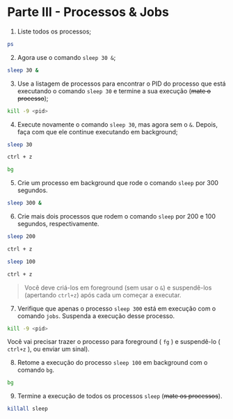 # Parte III - Processos & Jobs

1. Liste todos os processos;
```zsh
ps
```

2. Agora use o comando `sleep 30 &`;
```zsh
sleep 30 &
```

3. Use a listagem de processos para encontrar o PID do processo que está executando o comando `sleep 30` e termine a sua execução (~~mate o processo~~);
```zsh
kill -9 <pid>
```

4. Execute novamente o comando `sleep 30`, mas agora sem o `&`. Depois, faça com que ele continue executando em background;
```zsh
sleep 30

ctrl + z

bg
```

5. Crie um processo em background que rode o comando `sleep` por 300 segundos.
```zsh
sleep 300 &
```

6. Crie mais dois processos que rodem o comando `sleep` por 200 e 100 segundos, respectivamente.
```zsh
sleep 200

ctrl + z

sleep 100

ctrl + z
```

> Você deve criá-los em foreground (sem usar o `&`) e suspendê-los (apertando `ctrl+z`) após cada um começar a executar.

7. Verifique que apenas o processo `sleep 300` está em execução com o comando `jobs`. Suspenda a execução desse processo.
```zsh
kill -9 <pid>
```

Você vai precisar trazer o processo para foreground ( `fg` ) e suspendê-lo ( `ctrl+z` ), ou enviar um sinal).

8. Retome a execução do processo `sleep 100` em background com o comando `bg`.
```zsh
bg
```

9. Termine a execução de todos os processos `sleep` (~~mate os processos~~).
```zsh
killall sleep
```